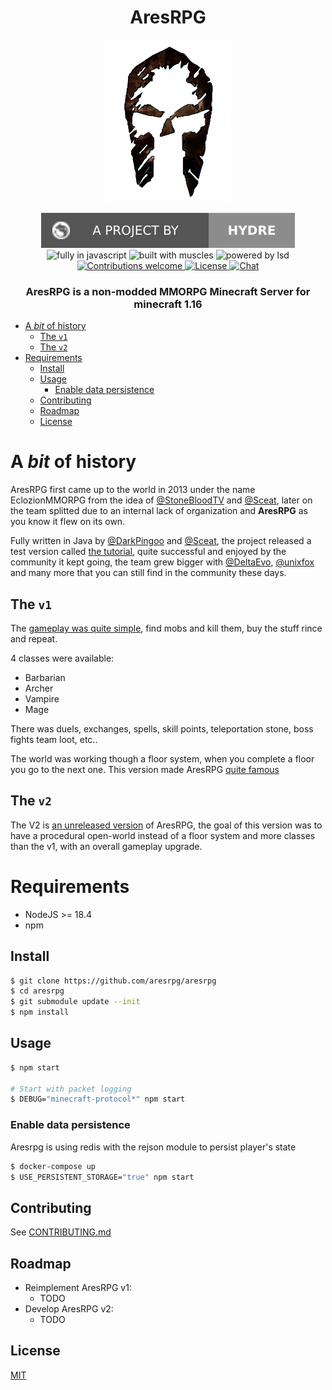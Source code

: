 <h1 align=center>AresRPG</h1>
<p align=center>
  <img src="media/logo.png" />
</p>
<p align=center>
  <a href="https://hydre.io">
    <img src="https://raw.githubusercontent.com/HydreIO/artwork/master/badge/hydre.svg" alt="hydre.io"/>
  </a>
  <img src="https://img.shields.io/badge/Made%20with-Javascript-%23f7df1e?style=for-the-badge" alt="fully in javascript"/>
  <img src="https://img.shields.io/badge/Built%20With-%E2%99%A5-pink?style=for-the-badge" alt="built with muscles"/>
  <img src="https://img.shields.io/badge/Powered%20By-Black%20Magic-blueviolet?style=for-the-badge" alt="powered by lsd"/>
  <a href="CONTRIBUTING.md">
    <img src="https://img.shields.io/badge/contributions-welcome-blue.svg?style=for-the-badge" alt="Contributions welcome"/>
  </a>
  <a href="https://choosealicense.com/licenses/mit/">
    <img src="https://img.shields.io/badge/license-MIT-yellow.svg?style=for-the-badge" alt="License"/>
  </a>
  <a href="https://discord.gg/gaqrFT5">
    <img src="https://img.shields.io/discord/265104803531587584.svg?logo=discord&style=for-the-badge" alt="Chat"/>
  </a>
</p>
<h3 align=center>AresRPG is a non-modded MMORPG Minecraft Server for minecraft 1.16</h3>

- [A _bit_ of history](#a-bit-of-history)
  - [The `v1`](#the-v1)
  - [The `v2`](#the-v2)
- [Requirements](#requirements)
  - [Install](#install)
  - [Usage](#usage)
    - [Enable data persistence](#enable-data-persistence)
  - [Contributing](#contributing)
  - [Roadmap](#roadmap)
  - [License](#license)

# A _bit_ of history

AresRPG first came up to the world in 2013 under the name EclozionMMORPG
from the idea of [@StoneBloodTV](https://github.com/jdathueyt) and [@Sceat](https://github.com/Sceat), later on the team splitted due to
an internal lack of organization and **AresRPG** as you know it flew on its own.

Fully written in Java by [@DarkPingoo](https://github.com/DarkPingoo) and [@Sceat](https://github.com/Sceat), the project released a test version
called [the tutorial](https://www.youtube.com/watch?v=29AIkBtScgQ), quite successful and enjoyed by the community it
kept going, the team grew bigger with [@DeltaEvo](https://github.com/DeltaEvo), [@unixfox](https://github.com/unixfox) and many more that you
can still find in the community these days.

## The `v1`

The [gameplay was quite simple](https://www.youtube.com/watch?v=g4xb67Z5dxY), find mobs and kill them, buy the stuff rince and repeat.

4 classes were available:

- Barbarian
- Archer
- Vampire
- Mage

There was duels, exchanges, spells, skill points, teleportation stone, boss fights
team loot, etc..

The world was working though a floor system,
when you complete a floor you go to the next one.
This version made AresRPG [quite famous](https://www.youtube.com/watch?v=dEELCqYUyEI)

## The `v2`

The V2 is [an unreleased version](https://www.youtube.com/watch?v=LkzGcEcBP1Q) of AresRPG,
the goal of this version was to have a procedural open-world instead
of a floor system and more classes than the v1, with an overall gameplay upgrade.

# Requirements

- NodeJS >= 18.4
- npm

## Install

```bash
$ git clone https://github.com/aresrpg/aresrpg
$ cd aresrpg
$ git submodule update --init
$ npm install
```

## Usage

```bash
$ npm start

# Start with packet logging
$ DEBUG="minecraft-protocol*" npm start
```

### Enable data persistence

Aresrpg is using redis with the rejson module to persist player's state

```bash
$ docker-compose up
$ USE_PERSISTENT_STORAGE="true" npm start
```

## Contributing

See [CONTRIBUTING.md](CONTRIBUTING.md)

## Roadmap

- Reimplement AresRPG v1:
  - TODO
- Develop AresRPG v2:
  - TODO

## License

[MIT](https://choosealicense.com/licenses/mit/)
